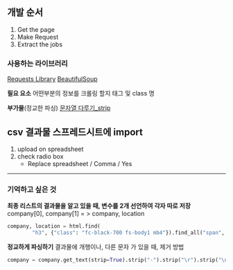 ## 개발 순서
1. Get the page
2. Make Request
3. Extract the jobs



### 사용하는 라이브러리

[Requests Library](https://github.com/psf/requests) 
[BeautifulSoup](https://www.crummy.com/software/BeautifulSoup/bs4/doc/)



**필요 요소**
어떤부분의 정보를 크롤링 할지 태그 및 class 명

**부가물**(정교한 파싱)
[문자열 다루기_strip](https://shinygirl33.tistory.com/27)



## csv 결과물 스프레드시트에 import
1. upload on spreadsheet
2. check radio box
   - Replace spreadsheet / Comma / Yes





---

### 기억하고 싶은 것

**최종 리스트의 결과물을 알고 있을 때, 변수를 2개 선언하여 각자 따로 저장**
company[0], company[1] = > company, location
```python
company, location = html.find(
        "h3", {"class": "fc-black-700 fs-body1 mb4"}).find_all("span", recursive=False)
```



**정교하게 파싱하기**
결과물에 개행이나, 다른 문자 가 있을 때, 제거 방법

```python
company = company.get_text(strip=True).strip("-").strip("\r").strip("\n")
```